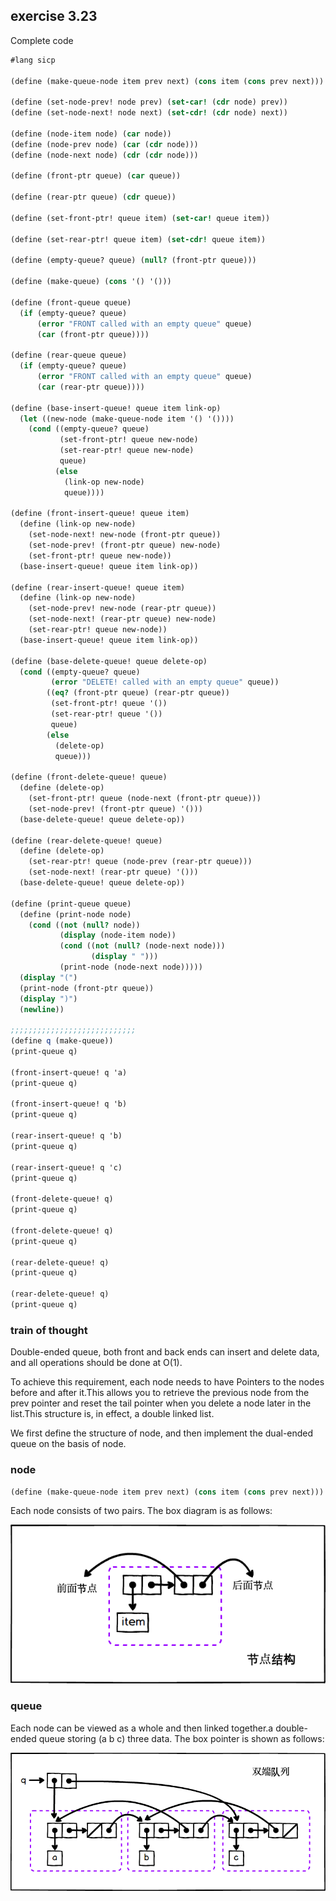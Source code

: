 ## exercise 3.23

Complete code
``` Scheme
#lang sicp

(define (make-queue-node item prev next) (cons item (cons prev next)))

(define (set-node-prev! node prev) (set-car! (cdr node) prev))
(define (set-node-next! node next) (set-cdr! (cdr node) next))

(define (node-item node) (car node))
(define (node-prev node) (car (cdr node)))
(define (node-next node) (cdr (cdr node)))

(define (front-ptr queue) (car queue))

(define (rear-ptr queue) (cdr queue))

(define (set-front-ptr! queue item) (set-car! queue item))

(define (set-rear-ptr! queue item) (set-cdr! queue item))

(define (empty-queue? queue) (null? (front-ptr queue)))

(define (make-queue) (cons '() '()))

(define (front-queue queue)
  (if (empty-queue? queue)
      (error "FRONT called with an empty queue" queue)
      (car (front-ptr queue))))

(define (rear-queue queue)
  (if (empty-queue? queue)
      (error "FRONT called with an empty queue" queue)
      (car (rear-ptr queue))))

(define (base-insert-queue! queue item link-op)
  (let ((new-node (make-queue-node item '() '())))
    (cond ((empty-queue? queue)
           (set-front-ptr! queue new-node)
           (set-rear-ptr! queue new-node)
           queue)
          (else 
            (link-op new-node)
            queue))))

(define (front-insert-queue! queue item)
  (define (link-op new-node)
    (set-node-next! new-node (front-ptr queue))
    (set-node-prev! (front-ptr queue) new-node)
    (set-front-ptr! queue new-node))
  (base-insert-queue! queue item link-op))

(define (rear-insert-queue! queue item)
  (define (link-op new-node)
    (set-node-prev! new-node (rear-ptr queue))
    (set-node-next! (rear-ptr queue) new-node)
    (set-rear-ptr! queue new-node))
  (base-insert-queue! queue item link-op))

(define (base-delete-queue! queue delete-op)
  (cond ((empty-queue? queue)
         (error "DELETE! called with an empty queue" queue))
        ((eq? (front-ptr queue) (rear-ptr queue))
         (set-front-ptr! queue '())
         (set-rear-ptr! queue '())
         queue)
        (else
          (delete-op)
          queue)))

(define (front-delete-queue! queue)
  (define (delete-op)
    (set-front-ptr! queue (node-next (front-ptr queue)))
    (set-node-prev! (front-ptr queue) '()))
  (base-delete-queue! queue delete-op))

(define (rear-delete-queue! queue)
  (define (delete-op)
    (set-rear-ptr! queue (node-prev (rear-ptr queue)))
    (set-node-next! (rear-ptr queue) '()))
  (base-delete-queue! queue delete-op))

(define (print-queue queue)
  (define (print-node node)
    (cond ((not (null? node))
           (display (node-item node))
           (cond ((not (null? (node-next node)))
                  (display " ")))
           (print-node (node-next node)))))
  (display "(")
  (print-node (front-ptr queue))
  (display ")")
  (newline))

;;;;;;;;;;;;;;;;;;;;;;;;;;;;
(define q (make-queue))
(print-queue q)

(front-insert-queue! q 'a)
(print-queue q)

(front-insert-queue! q 'b)
(print-queue q)

(rear-insert-queue! q 'b)
(print-queue q)

(rear-insert-queue! q 'c)
(print-queue q)

(front-delete-queue! q)
(print-queue q)

(front-delete-queue! q)
(print-queue q)

(rear-delete-queue! q)
(print-queue q)

(rear-delete-queue! q)
(print-queue q)

```

### train of thought 
 
Double-ended queue, both front and back ends can insert and delete data, and all operations should be done at O(1).

To achieve this requirement, each node needs to have Pointers to the nodes before and after it.This allows you to retrieve the previous node from the prev pointer and reset the tail pointer when you delete a node later in the list.This structure is, in effect, a double linked list.

We first define the structure of node, and then implement the dual-ended queue on the basis of node.

### node

``` Scheme
(define (make-queue-node item prev next) (cons item (cons prev next)))
```

Each node consists of two pairs. The box diagram is as follows:

<img src="./exercise_3_23_a.png"/>

### queue

Each node can be viewed as a whole and then linked together.a double-ended queue storing (a b c) three data. The box pointer is shown as follows:

<img src="./exercise_3_23_b.png"/>
